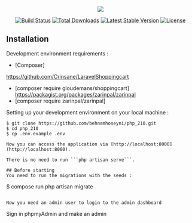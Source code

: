 <p align="center"><img src="https://laravel.com/assets/img/components/logo-laravel.svg"></p>

<p align="center">
<a href="https://travis-ci.org/laravel/framework"><img src="https://travis-ci.org/laravel/framework.svg" alt="Build Status"></a>
<a href="https://packagist.org/packages/laravel/framework"><img src="https://poser.pugx.org/laravel/framework/d/total.svg" alt="Total Downloads"></a>
<a href="https://packagist.org/packages/laravel/framework"><img src="https://poser.pugx.org/laravel/framework/v/stable.svg" alt="Latest Stable Version"></a>
<a href="https://packagist.org/packages/laravel/framework"><img src="https://poser.pugx.org/laravel/framework/license.svg" alt="License"></a>
</p>

## Installation

Development environment requirements :
- [Composer]

https://github.com/Crinsane/LaravelShoppingcart
  - [composer require gloudemans/shoppingcart]
https://packagist.org/packages/zarinpal/zarinpal
  - [composer require zarinpal/zarinpal]


Setting up your development environment on your local machine :
```
$ git clone https://github.com/behnamhoseyni/php_210.git
$ cd php_210
$ cp .env.example .env

Now you can access the application via [http://localhost:8000](http://localhost:8000).

There is no need to run ```php artisan serve```.

## Before starting
You need to run the migrations with the seeds :
```
$ compose run php artisan migrate 
```

Now you need an admin user to login to the admin dashboard
```
Sign in phpmyAdmin and make an admin
``````
